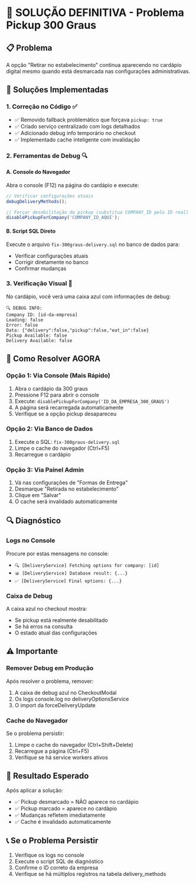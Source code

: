 # 🚨 SOLUÇÃO DEFINITIVA - Problema Pickup 300 Graus

## 📋 Problema
A opção "Retirar no estabelecimento" continua aparecendo no cardápio digital mesmo quando está desmarcada nas configurações administrativas.

## 🔧 Soluções Implementadas

### 1. Correção no Código ✅
- ✅ Removido fallback problemático que forçava `pickup: true`
- ✅ Criado serviço centralizado com logs detalhados
- ✅ Adicionado debug info temporário no checkout
- ✅ Implementado cache inteligente com invalidação

### 2. Ferramentas de Debug 🔍

#### A. Console do Navegador
Abra o console (F12) na página do cardápio e execute:

```javascript
// Verificar configurações atuais
debugDeliveryMethods();

// Forçar desabilitação do pickup (substitua COMPANY_ID pelo ID real)
disablePickupForCompany('COMPANY_ID_AQUI');
```

#### B. Script SQL Direto
Execute o arquivo `fix-300graus-delivery.sql` no banco de dados para:
- Verificar configurações atuais
- Corrigir diretamente no banco
- Confirmar mudanças

### 3. Verificação Visual 👀
No cardápio, você verá uma caixa azul com informações de debug:
```
🔍 DEBUG INFO:
Company ID: [id-da-empresa]
Loading: false
Error: false
Data: {"delivery":false,"pickup":false,"eat_in":false}
Pickup Available: false
Delivery Available: false
```

## 🎯 Como Resolver AGORA

### Opção 1: Via Console (Mais Rápido)
1. Abra o cardápio da 300 graus
2. Pressione F12 para abrir o console
3. Execute: `disablePickupForCompany('ID_DA_EMPRESA_300_GRAUS')`
4. A página será recarregada automaticamente
5. Verifique se a opção pickup desapareceu

### Opção 2: Via Banco de Dados
1. Execute o SQL: `fix-300graus-delivery.sql`
2. Limpe o cache do navegador (Ctrl+F5)
3. Recarregue o cardápio

### Opção 3: Via Painel Admin
1. Vá nas configurações de "Formas de Entrega"
2. Desmarque "Retirada no estabelecimento"
3. Clique em "Salvar"
4. O cache será invalidado automaticamente

## 🔍 Diagnóstico

### Logs no Console
Procure por estas mensagens no console:
- `🔍 [DeliveryService] Fetching options for company: [id]`
- `📊 [DeliveryService] Database result: {...}`
- `✅ [DeliveryService] Final options: {...}`

### Caixa de Debug
A caixa azul no checkout mostra:
- Se pickup está realmente desabilitado
- Se há erros na consulta
- O estado atual das configurações

## ⚠️ Importante

### Remover Debug em Produção
Após resolver o problema, remover:
1. A caixa de debug azul no CheckoutModal
2. Os logs console.log no deliveryOptionsService
3. O import da forceDeliveryUpdate

### Cache do Navegador
Se o problema persistir:
1. Limpe o cache do navegador (Ctrl+Shift+Delete)
2. Recarregue a página (Ctrl+F5)
3. Verifique se há service workers ativos

## 🚀 Resultado Esperado

Após aplicar a solução:
- ✅ Pickup desmarcado = NÃO aparece no cardápio
- ✅ Pickup marcado = aparece no cardápio
- ✅ Mudanças refletem imediatamente
- ✅ Cache é invalidado automaticamente

## 📞 Se o Problema Persistir

1. Verifique os logs no console
2. Execute o script SQL de diagnóstico
3. Confirme o ID correto da empresa
4. Verifique se há múltiplos registros na tabela delivery_methods